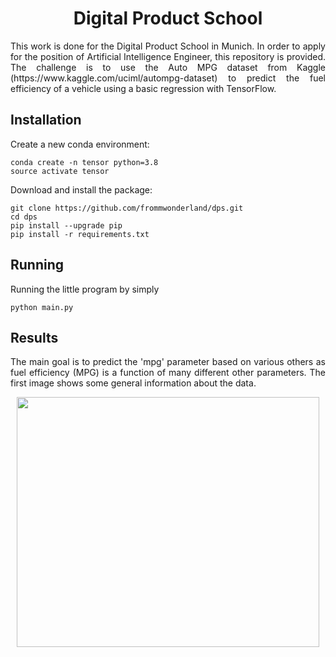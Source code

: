 <h1 align="center">
  <b>Digital Product School</b><br>
</h1>

<p align="justify">
This work is done for the Digital Product School in Munich. In order to apply for the position of Artificial Intelligence Engineer, this repository is provided. The challenge is to use the Auto MPG dataset from Kaggle (https://www.kaggle.com/uciml/autompg-dataset) to predict the fuel efficiency of a vehicle using a basic regression with TensorFlow.
</p>

## Installation
Create a new conda environment:
```
conda create -n tensor python=3.8
source activate tensor
```

Download and install the package:
```
git clone https://github.com/frommwonderland/dps.git
cd dps
pip install --upgrade pip
pip install -r requirements.txt
```

## Running
Running the little program by simply
```
python main.py
```

## Results
<p align="justify">
The main goal is to predict the 'mpg' parameter based on various others as fuel efficiency (MPG) is a function of many different other parameters. The first image shows some general information about the data.
</p>
<p align="center">
  <img width="98%" height="400" src="https://github.com/frommwonderland/dps/blob/main/assets/dps_data.svg">
</p>
